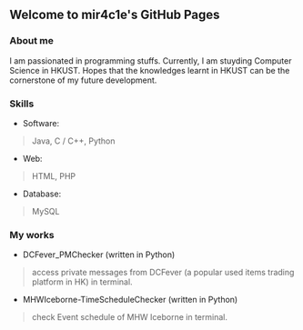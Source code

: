 ## Welcome to mir4c1e's GitHub Pages

### About me

I am passionated in programming stuffs. Currently, I am stuyding Computer Science in HKUST. Hopes that the knowledges learnt in HKUST can be the cornerstone of my future development.

### Skills

* Software:
> Java, C / C++, Python
* Web:
> HTML, PHP
* Database:
> MySQL

### My works

* DCFever_PMChecker (written in Python)
> access private messages from DCFever (a popular used items trading platform in HK) in terminal.

* MHWIceborne-TimeScheduleChecker (written in Python)
> check Event schedule of MHW Iceborne in terminal.
